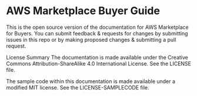 # AWS Marketplace Buyer Guide
This is the open source version of the documentation for AWS Marketplace for Buyers. You can submit feedback &amp; requests for changes by submitting issues in this repo or by making proposed changes &amp; submitting a pull request.

License Summary
The documentation is made available under the Creative Commons Attribution-ShareAlike 4.0 International License. See the LICENSE file.

The sample code within this documentation is made available under a modified MIT license. See the LICENSE-SAMPLECODE file.
